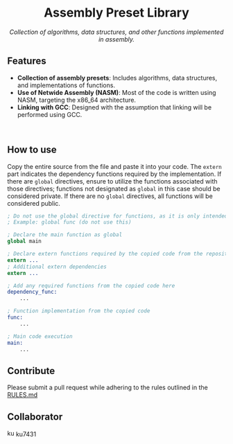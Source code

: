 <div id="toc">
  <ul style="list-style: none;" align="center">
    <summary>
      <h1> Assembly Preset Library </h1>
    </summary>
  </ul>
</div>

<p align="center"><i>Collection of algorithms, data structures, and other functions implemented in assembly.</i></p>

## Features
- **Collection of assembly presets**: Includes algorithms, data structures, and implementations of functions.
- **Use of Netwide Assembly (NASM)**: Most of the code is written using NASM, targeting the x86_64 architecture.
- **Linking with GCC**: Designed with the assumption that linking will be performed using GCC.
</br>

## How to use
Copy the entire source from the file and paste it into your code. The `extern` part indicates the dependency functions required by the implementation. If there are `global` directives, ensure to utilize the functions associated with those directives; functions not designated as `global` in this case should be considered private. If there are no `global` directives, all functions will be considered public.

```nasm
; Do not use the global directive for functions, as it is only intended to mark them as public.
; Example: global func (do not use this)

; Declare the main function as global
global main

; Declare extern functions required by the copied code from the repository
extern ...
; Additional extern dependencies
extern ...

; Add any required functions from the copied code here
dependency_func:
    ...

; Function implementation from the copied code
func:
    ...

; Main code execution
main:
    ...
```

## Contribute
Please submit a pull request while adhering to the rules outlined in the [RULES.md](https://github.com/qluana7/asmlib/blob/main/RULES.md)

## Collaborator
<img title="ku7431" src="https://avatars.githubusercontent.com/u/75860187" width=16 height=16> ku7431

